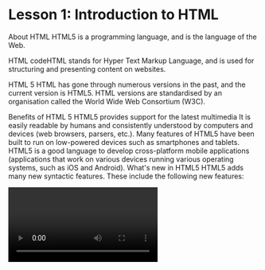 # Lesson 1: Introduction to HTML
About HTML
HTML5 is a programming language, and is the language of the Web.

HTML codeHTML stands for Hyper Text Markup Language, and is used for structuring and presenting content on websites.  

HTML 5
HTML has gone through numerous versions in the past, and the current version is HTML5. HTML versions are standardised by an organisation called the World Wide Web Consortium (W3C). 

Benefits of HTML 5
HTML5 provides support for the latest multimedia 
It is easily readable by humans and consistently understood by computers and devices (web browsers, parsers, etc.). 
Many features of HTML5 have been built to run on low-powered devices such as smartphones and tablets.
HTML5 is a good language to develop cross-platform mobile applications (applications that work on various devices running various operating systems, such as iOS and Android).
What's new in HTML5
HTML5 adds many new syntactic features. These include the following new features:

<video> element: to display video in web pages
<audio> element: to play audio within web pages
<canvas> element: to draw graphical objects
Integration of scalable vector graphics (SVG) content (replacing generic <object> tags)
MathML for mathematical formulas
These features are designed to make it easy to include and handle multimedia and graphical content on the web without having to resort to proprietary plugins and APIs.

HTML5 also includes the following new features, among others:

HTML Geolocation - for making navigation apps
HTML Drag and Drop - for dragging and dropping objects on the screen
HTML Local Storage - for storing data on mobile devices
HTML Web Workers - for speeding up page loading times by running multiple processes at the same time.

Tips:
1.Folders: Be careful which folder you save your work into. Very often, people create a folder, but save their files to another folder by mistake, and then they cannot find their files.
2.Extension file names: the extension file name is the part of the name after the 'dot'. For example, the file index.html has an extension filename of html. The extension file name is very important! Having the wrong extension file name will cause your page not to load in the browser. When you are saving your file for the first time, check (and then double-check!) that you have the correct extension file name: .html not .txt
3.Double extension file name: If you are not careful, your file can be saved with a double extension filename like index.txt.html.
4.HTML tags: this is what an open tag looks like:<html>
5.HTML tags: this is what a close tag looks like:</html>
6.HTML tags: the difference between an open tag and a close tag is the forward slash: /
7.HTML tags: be careful not to use the back slash \ in your tags. This is wrong.
8.Save your work: make it a habit of saving your work regularly.


Lesson 5: Web File Formats
About Web Files
By now you have noticed we are using the file extension .html or .htm for your web pages. These are the file types for HTML pages.

Similarly, there are other types of files you will come across as you work with websites and apps. As a developer, it is important to understand these file types, and what types of content they contain.

Popular Web File Types
Some of the major web file formats you will encounter are:

.html and .htm: As the format suggests, all HTML files are stored in either of these formats.

.css: Cascade Style Sheets are stored in .css files.

.jpeg .jpg .png .gif: These are image types. See the next section to decide which image type is best for different purposes.

.mp4 .webm .ogg: These are video file formats.

.xml: XML files are usually used for configuration information.

.php: PHP scripts contain backend server-side scripts for your application.
